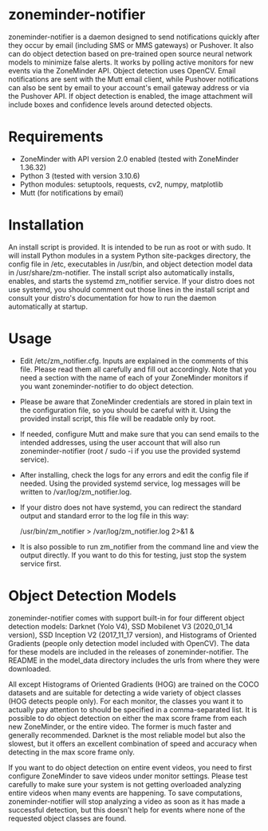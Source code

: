 zoneminder-notifier
================================================================================
zoneminder-notifier is a daemon designed to send notifications quickly after
they occur by email (including SMS or MMS gateways) or Pushover. It also can do
object detection based on pre-trained open source neural network models to
minimize false alerts. It works by polling active monitors for new events via
the ZoneMinder API. Object detection uses OpenCV. Email notifications are sent
with the Mutt email client, while Pushover notifications can also be sent by
email to your account's email gateway address or via the Pushover API. If
object detection is enabled, the image attachment will include boxes and
confidence levels around detected objects.

Requirements
================================================================================
* ZoneMinder with API version 2.0 enabled (tested with ZoneMinder 1.36.32)
* Python 3 (tested with version 3.10.6)
* Python modules: setuptools, requests, cv2, numpy, matplotlib
* Mutt (for notifications by email)

Installation
================================================================================
An install script is provided. It is intended to be run as root or with sudo. It
will install Python modules in a system Python site-packges directory, the
config file in /etc, executables in /usr/bin, and object detection model data in
/usr/share/zm-notifier. The install script also automatically installs, enables,
and starts the systemd zm_notifier service. If your distro does not use systemd,
you should comment out those lines in the install script and consult your
distro's documentation for how to run the daemon automatically at startup.

Usage
================================================================================
* Edit /etc/zm_notifier.cfg. Inputs are explained in the comments of this file.
  Please read them all carefully and fill out accordingly. Note that you need a
  section with the name of each of your ZoneMinder monitors if you want
  zoneminder-notifier to do object detection.
* Please be aware that ZoneMinder credentials are stored in plain text in the
  configuration file, so you should be careful with it. Using the provided
  install script, this file will be readable only by root.
* If needed, configure Mutt and make sure that you can send emails to the
  intended addresses, using the user account that will also run
  zoneminder-notifier (root / sudo -i if you use the provided systemd service).
* After installing, check the logs for any errors and edit the config file if
  needed. Using the provided systemd service, log messages will be written to
  /var/log/zm_notifier.log.
* If your distro does not have systemd, you can redirect the standard output
  and standard error to the log file in this way:

  /usr/bin/zm_notifier > /var/log/zm_notifier.log 2>&1 &

* It is also possible to run zm_notifier from the command line and view the
  output directly. If you want to do this for testing, just stop the system
  service first.

Object Detection Models
================================================================================
zoneminder-notifier comes with support built-in for four different object
detection models: Darknet (Yolo V4), SSD Mobilenet V3 (2020_01_14 version), SSD
Inception V2 (2017_11_17 version), and Histograms of Oriented Gradients (people
only detection model included with OpenCV). The data for these models are
included in the releases of zoneminder-notifier. The README in the model_data
directory includes the urls from where they were downloaded.

All except Histograms of Oriented Gradients (HOG) are trained on the COCO
datasets and are suitable for detecting a wide variety of object classes (HOG
detects people only). For each monitor, the classes you want it to actually
pay attention to should be specified in a comma-separated list. It is possible
to do object detection on either the max score frame from each new ZoneMinder,
or the entire video. The former is much faster and generally recommended.
Darknet is the most reliable model but also the slowest, but it offers an
excellent combination of speed and accuracy when detecting in the max score
frame only.

If you want to do object detection on entire event videos, you need to first
configure ZoneMinder to save videos under monitor settings. Please test
carefully to make sure your system is not getting overloaded analyzing entire
videos when many events are happening. To save computations, zoneminder-notifier
will stop analyzing a video as soon as it has made a successful detection, but
this doesn't help for events where none of the requested object classes are
found.
